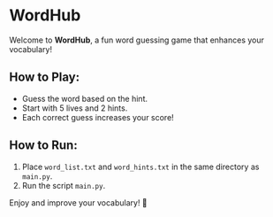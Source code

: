 # WordHub

Welcome to **WordHub**, a fun word guessing game that enhances your vocabulary!

## How to Play:
- Guess the word based on the hint.
- Start with 5 lives and 2 hints.
- Each correct guess increases your score!

## How to Run:
1. Place `word_list.txt` and `word_hints.txt` in the same directory as `main.py`.
2. Run the script `main.py`.

Enjoy and improve your vocabulary! 🚀
